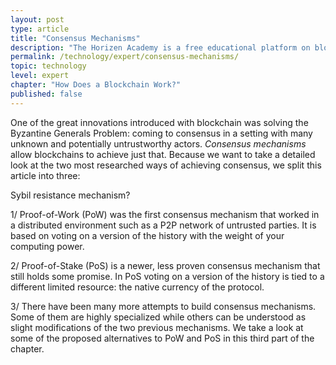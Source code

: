 ```yaml
---
layout: post
type: article
title: "Consensus Mechanisms"
description: "The Horizen Academy is a free educational platform on blockchain technology, cryptocurrency, and privacy. This chapter is is not available yet. We add content frequently, sign up for our newsletter for notifications when it's released."
permalink: /technology/expert/consensus-mechanisms/
topic: technology
level: expert
chapter: "How Does a Blockchain Work?"
published: false
---
```


One of the great innovations introduced with blockchain was solving the Byzantine Generals Problem: coming to consensus in a setting with many unknown and potentially untrustworthy actors. *Consensus mechanisms* allow blockchains to achieve just that.
Because we want to take a detailed look at the two most researched ways of achieving consensus, we split this article into three: 

Sybil resistance mechanism?

1/ Proof-of-Work (PoW) was the first consensus mechanism that worked in a distributed environment such as a P2P network of untrusted parties. It is based on voting on a version of the history with the weight of your computing power.

2/ Proof-of-Stake (PoS) is a newer, less proven consensus mechanism that still holds some promise. In PoS voting on a version of the history is tied to a different limited resource: the native currency of the protocol.

3/ There have been many more attempts to build consensus mechanisms. Some of them are highly specialized while others can be understood as slight modifications of the two previous mechanisms. We take a look at some of the proposed alternatives to PoW and PoS in this third part of the chapter.
